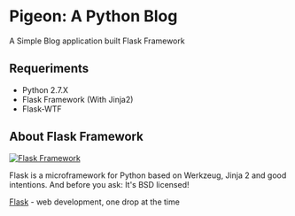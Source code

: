Pigeon: A Python Blog
=====================

A Simple Blog application built Flask Framework


Requeriments
-------------
* Python 2.7.X
* Flask Framework (With Jinja2)
* Flask-WTF


About Flask Framework
---------------------
[![Flask Framework](http://flask.pocoo.org/static/logo.png)](http://flask.pocoo.org/)


Flask is a microframework for Python based on Werkzeug, Jinja 2 and good intentions. And before you ask: It's BSD licensed!

[Flask](http://flask.pocoo.org/) - web development, one drop at the time

  